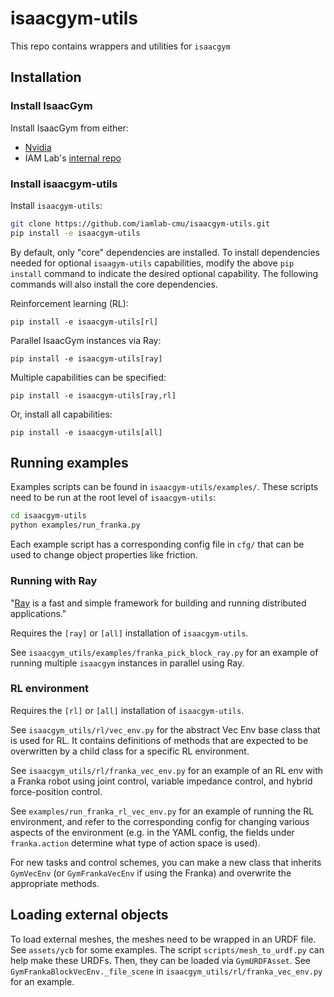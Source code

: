 # isaacgym-utils
This repo contains wrappers and utilities for `isaacgym`

## Installation

### Install IsaacGym

Install IsaacGym from either:
- [Nvidia](https://developer.nvidia.com/isaac-gym)
- IAM Lab's [internal repo](https://github.com/iamlab-cmu/isaacgym.git)

### Install isaacgym-utils

Install `isaacgym-utils`:

```bash
git clone https://github.com/iamlab-cmu/isaacgym-utils.git
pip install -e isaacgym-utils
```

By default, only "core" dependencies are installed. To install dependencies needed for optional `isaagym-utils` capabilities, modify the above `pip install` command to indicate the desired optional capability. The following commands will also install the core dependencies.

Reinforcement learning (RL):
```
pip install -e isaacgym-utils[rl]
```

Parallel IsaacGym instances via Ray:
```
pip install -e isaacgym-utils[ray]
```

Multiple capabilities can be specified:
```
pip install -e isaacgym-utils[ray,rl]
```

Or, install all capabilities:
```
pip install -e isaacgym-utils[all]
```

## Running examples

Examples scripts can be found in `isaacgym-utils/examples/`.
These scripts need to be run at the root level of `isaacgym-utils`:

```bash
cd isaacgym-utils
python examples/run_franka.py
```

Each example script has a corresponding config file in `cfg/` that can be used to change object properties like friction.

### Running with Ray

"[Ray](https://github.com/ray-project/ray) is a fast and simple framework for building and running distributed
applications."

Requires the `[ray]` or `[all]` installation of `isaacgym-utils`.

See `isaacgym_utils/examples/franka_pick_block_ray.py` for an example of
running multiple `isaacgym` instances in parallel using Ray.

### RL environment

Requires the `[rl]` or `[all]` installation of `isaacgym-utils`.

See `isaacgym_utils/rl/vec_env.py` for the abstract Vec Env base class that is used for RL.
It contains definitions of methods that are expected to be overwritten by a child class for a specific RL environment.

See `isaacgym_utils/rl/franka_vec_env.py` for an example of an RL env with a Franka robot using joint control, variable impedance control, and hybrid force-position control.

See `examples/run_franka_rl_vec_env.py` for an example of running the RL environment, and refer to the corresponding config for changing various aspects of the environment (e.g. in the YAML config, the fields under `franka.action` determine what type of action space is used).

For new tasks and control schemes, you can make a new class that inherits `GymVecEnv` (or `GymFrankaVecEnv` if using the Franka) and overwrite the appropriate methods.

## Loading external objects
To load external meshes, the meshes need to be wrapped in an URDF file.
See `assets/ycb` for some examples.
The script `scripts/mesh_to_urdf.py` can help make these URDFs.
Then, they can be loaded via `GymURDFAsset`.
See `GymFrankaBlockVecEnv._file_scene` in `isaacgym_utils/rl/franka_vec_env.py` for an example.
